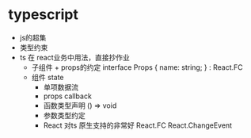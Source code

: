 # typescript
- js的超集
- 类型约束
- ts 在 react业务中用法，直接抄作业
  - 子组件 + props的约定
  interface Props {
    name: string;
  }
  : React.FC<Props>
  - 组件 state
    - 单项数据流
    - props callback
    - 函数类型声明 () => void
    - 参数类型约定
    - React 对ts 原生支持的非常好
      React.FC
      React.ChangeEvent<HTMLInputElement>